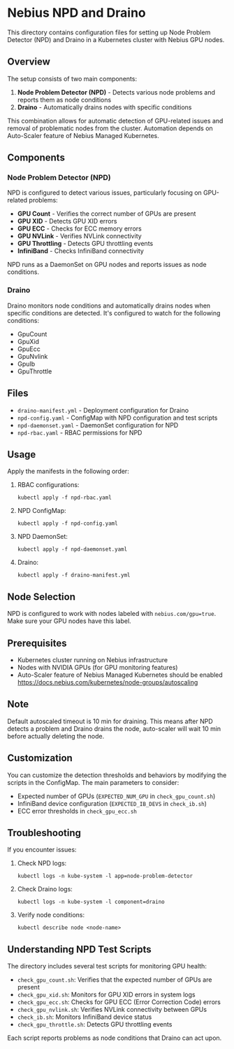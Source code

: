 # Nebius NPD and Draino

This directory contains configuration files for setting up Node Problem Detector (NPD) and Draino in a Kubernetes cluster with Nebius GPU nodes.

## Overview

The setup consists of two main components:

1. **Node Problem Detector (NPD)** - Detects various node problems and reports them as node conditions
2. **Draino** - Automatically drains nodes with specific conditions

This combination allows for automatic detection of GPU-related issues and removal of problematic nodes from the cluster. Automation depends on Auto-Scaler feature of Nebius Managed Kubernetes.

## Components

### Node Problem Detector (NPD)

NPD is configured to detect various issues, particularly focusing on GPU-related problems:

- **GPU Count** - Verifies the correct number of GPUs are present
- **GPU XID** - Detects GPU XID errors
- **GPU ECC** - Checks for ECC memory errors
- **GPU NVLink** - Verifies NVLink connectivity
- **GPU Throttling** - Detects GPU throttling events
- **InfiniBand** - Checks InfiniBand connectivity

NPD runs as a DaemonSet on GPU nodes and reports issues as node conditions.

### Draino

Draino monitors node conditions and automatically drains nodes when specific conditions are detected. It's configured to watch for the following conditions:

- GpuCount
- GpuXid
- GpuEcc
- GpuNvlink
- GpuIb
- GpuThrottle

## Files

- `draino-manifest.yml` - Deployment configuration for Draino
- `npd-config.yaml` - ConfigMap with NPD configuration and test scripts
- `npd-daemonset.yaml` - DaemonSet configuration for NPD
- `npd-rbac.yaml` - RBAC permissions for NPD

## Usage

Apply the manifests in the following order:

1. RBAC configurations:
   ```
   kubectl apply -f npd-rbac.yaml
   ```

2. NPD ConfigMap:
   ```
   kubectl apply -f npd-config.yaml
   ```

3. NPD DaemonSet:
   ```
   kubectl apply -f npd-daemonset.yaml
   ```

4. Draino:
   ```
   kubectl apply -f draino-manifest.yml
   ```

## Node Selection

NPD is configured to work with nodes labeled with `nebius.com/gpu=true`. Make sure your GPU nodes have this label.

## Prerequisites

- Kubernetes cluster running on Nebius infrastructure
- Nodes with NVIDIA GPUs (for GPU monitoring features)
- Auto-Scaler feature of Nebius Managed Kubernetes should be enabled
  https://docs.nebius.com/kubernetes/node-groups/autoscaling

## Note

Default autoscaled timeout is 10 min for draining. This means after NPD detects a problem and Draino drains the node, auto-scaler will wait 10 min before actually deleting the node.

## Customization

You can customize the detection thresholds and behaviors by modifying the scripts in the ConfigMap. The main parameters to consider:

- Expected number of GPUs (`EXPECTED_NUM_GPU` in `check_gpu_count.sh`)
- InfiniBand device configuration (`EXPECTED_IB_DEVS` in `check_ib.sh`)
- ECC error thresholds in `check_gpu_ecc.sh`

## Troubleshooting

If you encounter issues:

1. Check NPD logs:
   ```
   kubectl logs -n kube-system -l app=node-problem-detector
   ```

2. Check Draino logs:
   ```
   kubectl logs -n kube-system -l component=draino
   ```

3. Verify node conditions:
   ```
   kubectl describe node <node-name>
   ```

## Understanding NPD Test Scripts

The directory includes several test scripts for monitoring GPU health:

- `check_gpu_count.sh`: Verifies that the expected number of GPUs are present
- `check_gpu_xid.sh`: Monitors for GPU XID errors in system logs
- `check_gpu_ecc.sh`: Checks for GPU ECC (Error Correction Code) errors
- `check_gpu_nvlink.sh`: Verifies NVLink connectivity between GPUs
- `check_ib.sh`: Monitors InfiniBand device status
- `check_gpu_throttle.sh`: Detects GPU throttling events

Each script reports problems as node conditions that Draino can act upon.
